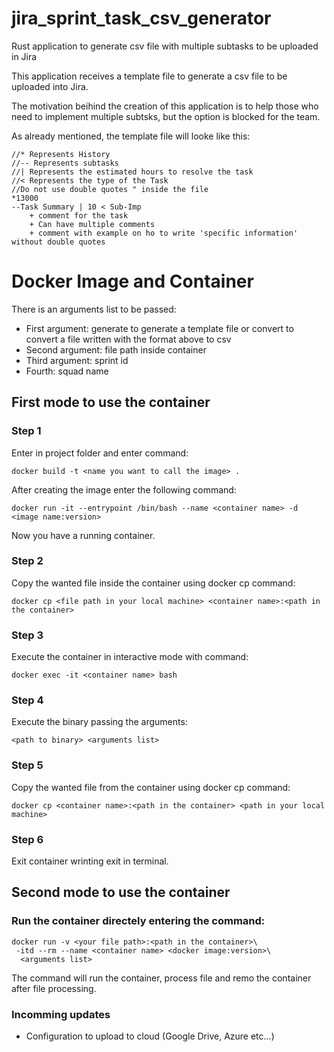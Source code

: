 # jira_sprint_task_csv_generator
Rust application to generate csv file with multiple subtasks to be uploaded in Jira

This application receives a template file to generate a csv file to be uploaded into Jira.

The motivation beihind the creation of this application is to help those who need to implement multiple subtsks, but the option is blocked for the team.

As already mentioned, the template file will looke like this:

```
//* Represents History 
//-- Represents subtasks
//| Represents the estimated hours to resolve the task
//< Represents the type of the Task
//Do not use double quotes " inside the file
*13000
--Task Summary | 10 < Sub-Imp
	+ comment for the task
	+ Can have multiple comments
	+ comment with example on ho to write 'specific information' without double quotes
```
# Docker Image and Container

There is an arguments list to be passed:
* First argument: generate to generate a template file or convert to convert a file written with the format above to csv
* Second argument: file path inside container
* Third argument: sprint id
* Fourth: squad name

## First mode to use the container
### Step 1 
Enter in project folder and enter command:
```
docker build -t <name you want to call the image> .
```

After creating the image enter the following command:
```
docker run -it --entrypoint /bin/bash --name <container name> -d <image name:version>
```

Now you have a running container.
### Step 2
Copy the wanted file inside the container using docker cp command:
```
docker cp <file path in your local machine> <container name>:<path in the container>
```

### Step 3
Execute the container in interactive mode with command:
```
docker exec -it <container name> bash
```

### Step 4
Execute the binary passing the arguments:
```
<path to binary> <arguments list>
```

### Step 5
Copy the wanted file from the container using docker cp command:
```
docker cp <container name>:<path in the container> <path in your local machine>
```

### Step 6
Exit container wrinting exit in terminal.

## Second mode to use the container
### Run the container directely entering the command:

```
docker run -v <your file path>:<path in the container>\
 -itd --rm --name <container name> <docker image:version>\
  <arguments list>
```
The command will run the container, process file and remo the container after file processing.

### Incomming updates
* Configuration to upload to cloud (Google Drive, Azure etc...)

